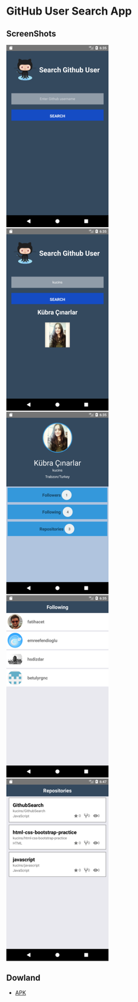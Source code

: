 # GitHub User Search App

## ScreenShots
<img src="src/components/images/home.png" width="270" height="480">

<img src="src/components/images/result.png" width="270" height="480">

<img src="src/components/images/userPage.png" width="270" height="480">

<img src="src/components/images/following.png" width="270" height="480">

<img src="src/components/images/repos.png" width="270" height="480">


## Dowland

* [APK](android/app/app-release.apk)
